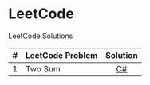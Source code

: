 # LeetCode
LeetCode Solutions


| # | LeetCode Problem | Solution |
| :---: | :--- | :---: |
| 1 | Two Sum | [C#](./csharp/1.%20Two%20Sum.cs) |
